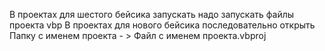 В проектах для шестого бейсика запускать надо запускать файлы проекта vbp
В проектах для нового бейсика последовательно открыть Папку с именем проекта - > Файл с именем проекта.vbproj
